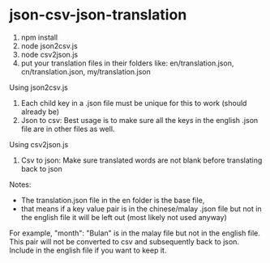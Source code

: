 # json-csv-json-translation

1) npm install
2) node json2csv.js
3) node csv2json.js
4) put your translation files in their folders like: en/translation.json, cn/translation.json, my/translation.json

Using json2csv.js
1) Each child key in a .json file must be unique for this to work (should already be)
2) Json to csv: Best usage is to make sure all the keys in the english .json file are in other files as well.

Using csv2json.js
1) Csv to json: Make sure translated words are not blank before translating back to json

Notes: 
- The translation.json file in the en folder is the base file, 
- that means if a key value pair is in the chinese/malay .json file but not in the english file it will be left out (most likely not used anyway)

For example, "month": "Bulan" is in the malay file but not in the english file. This pair will not be converted to csv and subsequently back to json. Include in the english file if you want to keep it. 
